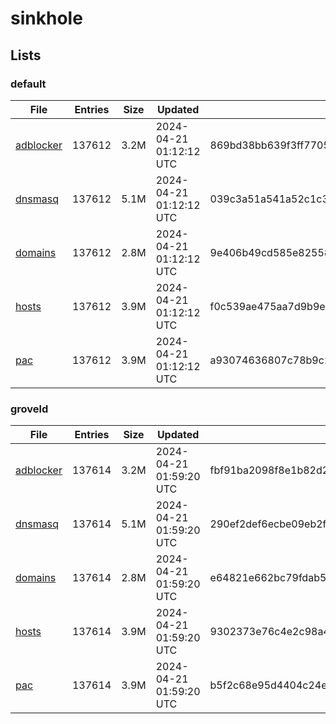 # sinkhole

## Lists

### default

|File|Entries|Size|Updated|Hash|
|-|-|-|-|-|
|[adblocker](https://raw.githubusercontent.com/groveld/sinkhole/lists/default/adblocker.txt)|137612|3.2M|2024-04-21 01:12:12 UTC|869bd38bb639f3ff7705df7be3f5b38c60412a47880c293131c55ba181e0b083|
|[dnsmasq](https://raw.githubusercontent.com/groveld/sinkhole/lists/default/dnsmasq.txt)|137612|5.1M|2024-04-21 01:12:12 UTC|039c3a51a541a52c1c342e8ae10f1805bcdda681a2530e17cccefa7779dd452d|
|[domains](https://raw.githubusercontent.com/groveld/sinkhole/lists/default/domains.txt)|137612|2.8M|2024-04-21 01:12:12 UTC|9e406b49cd585e82558e5ae0630f3f587f661e9e75b4994060a6406d43705e41|
|[hosts](https://raw.githubusercontent.com/groveld/sinkhole/lists/default/hosts.txt)|137612|3.9M|2024-04-21 01:12:12 UTC|f0c539ae475aa7d9b9e7c25e97dddc54e627538d37b965eaf6393d44d914fe39|
|[pac](https://raw.githubusercontent.com/groveld/sinkhole/lists/default/pac.txt)|137612|3.9M|2024-04-21 01:12:12 UTC|a93074636807c78b9c2bc949d043bc83014613d16856394a15342f1015704984|

### groveld

|File|Entries|Size|Updated|Hash|
|-|-|-|-|-|
|[adblocker](https://raw.githubusercontent.com/groveld/sinkhole/lists/groveld/adblocker.txt)|137614|3.2M|2024-04-21 01:59:20 UTC|fbf91ba2098f8e1b82d2347b943a7ec4a20fae85666e7e7f8062a798a0acf022|
|[dnsmasq](https://raw.githubusercontent.com/groveld/sinkhole/lists/groveld/dnsmasq.txt)|137614|5.1M|2024-04-21 01:59:20 UTC|290ef2def6ecbe09eb2f2de975a023811dcbe499198a6994771c50206f983df2|
|[domains](https://raw.githubusercontent.com/groveld/sinkhole/lists/groveld/domains.txt)|137614|2.8M|2024-04-21 01:59:20 UTC|e64821e662bc79fdab5316538de20de1d2656cc881b1184035e22cad11ca1021|
|[hosts](https://raw.githubusercontent.com/groveld/sinkhole/lists/groveld/hosts.txt)|137614|3.9M|2024-04-21 01:59:20 UTC|9302373e76c4e2c98a4226f8fbbb6628751bff6917f63b808ce6ca876e1e0a0e|
|[pac](https://raw.githubusercontent.com/groveld/sinkhole/lists/groveld/pac.txt)|137614|3.9M|2024-04-21 01:59:20 UTC|b5f2c68e95d4404c24e2d4c0039b94cddf3b743c3241b8bbcf36f688cfdc012c|
